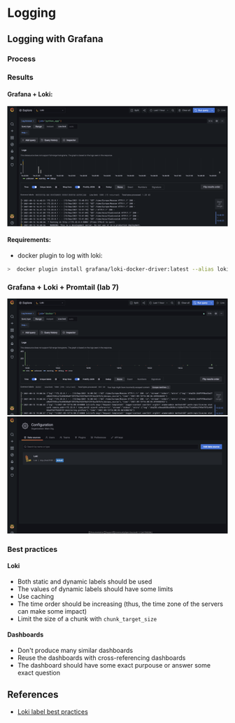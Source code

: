 # Logging
## Logging with Grafana

### Process

### Results
#### Grafana + Loki:
![Grafana dashboard with logs](./media/loki__grafana.png)
#### Requirements:
- docker plugin to log with loki:
```bash
>  docker plugin install grafana/loki-docker-driver:latest --alias loki --grant-all-permissions
```
### Grafana + Loki + Promtail (lab 7)
![Grafana dashboard with logs](./media/loki__grafana__promtail.png)
![Grafana dashboard with logs](./media/loki.png)

### Best practices
    
#### Loki
- Both static and dynamic labels should be used
- The values of dynamic labels should have some limits
- Use caching
- The time order should be increasing (thus, the time zone of the servers can make some impact)
- Limit the size of a chunk with `chunk_target_size`

#### Dashboards
- Don't produce many similar dashboards
- Reuse the dashboards with cross-referencing dashboards
- The dashboard should have some exact purpouse or answer some exact question
## References
- [Loki label best practices](https://grafana.com/docs/loki/latest/best-practices/)